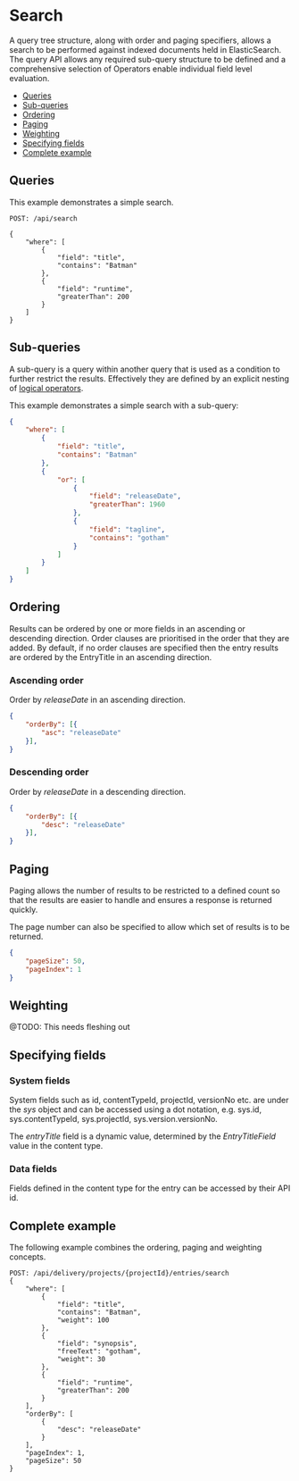 # Search
A query tree structure, along with order and paging specifiers, allows a search to be performed against indexed documents held in ElasticSearch. The query API allows any required sub-query structure to be defined and a comprehensive selection of Operators enable individual field level evaluation.

- [Queries](#queries)
- [Sub-queries](#sub-queries)
- [Ordering](#ordering)
- [Paging](#paging)
- [Weighting](#weighting)
- [Specifying fields](#specifying-fields)
- [Complete example](#complete-example)


## Queries
This example demonstrates a simple search.

```http
POST: /api/search

{
    "where": [
        {
            "field": "title",
            "contains": "Batman"
        },
        {
            "field": "runtime",
            "greaterThan": 200
        }
    ]
}
```

## Sub-queries
A sub-query is a query within another query that is used as a condition to further restrict the results. Effectively they are defined by an explicit nesting of [logical operators](/query-operators.md#logical-operators).

This example demonstrates a simple search with a sub-query:

```json
{
    "where": [
        {
            "field": "title",
            "contains": "Batman"
        },
        {
            "or": [
                {
                    "field": "releaseDate",
                    "greaterThan": 1960
                },
                {
                    "field": "tagline",
                    "contains": "gotham"
                }
            ]
        }
    ]
}
```

## Ordering
Results can be ordered by one or more fields in an ascending or descending direction. Order clauses are prioritised in the order that they are added. By default, if no order clauses are specified then the entry results are ordered by the EntryTitle in an ascending direction.

### Ascending order
Order by *releaseDate* in an ascending direction.

```json
{
    "orderBy": [{
        "asc": "releaseDate"
    }],
}
```



### Descending order
Order by *releaseDate* in a descending direction.
```json
{
    "orderBy": [{
        "desc": "releaseDate"
    }],
}
```

## Paging
Paging allows the number of results to be restricted to a defined count so that the results are easier to handle and ensures a response is returned quickly.

The page number can also be specified to allow which set of results is to be returned.

```json
{
    "pageSize": 50,
    "pageIndex": 1
}
```

## Weighting

@TODO: This needs fleshing out

## Specifying fields

### System fields
System fields such as id, contentTypeId, projectId, versionNo etc. are under the *sys* object and can be accessed using a dot notation, e.g. sys.id, sys.contentTypeId, sys.projectId, sys.version.versionNo.

The *entryTitle* field is a dynamic value, determined by the *EntryTitleField* value in the content type.

### Data fields
Fields defined in the content type for the entry can be accessed by their API id.


## Complete example
The following example combines the ordering, paging and weighting concepts.


```http
POST: /api/delivery/projects/{projectId}/entries/search
{
    "where": [
        {
            "field": "title",
            "contains": "Batman",
            "weight": 100
        },
        {
            "field": "synopsis",
            "freeText": "gotham",
            "weight": 30
        },
        {
            "field": "runtime",
            "greaterThan": 200
        }
    ],
    "orderBy": [
        {
            "desc": "releaseDate"
        }
    ],
    "pageIndex": 1,
    "pageSize": 50
}
```
